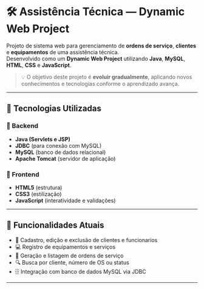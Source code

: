 # 🛠️ Assistência Técnica — Dynamic Web Project

Projeto de sistema web para gerenciamento de **ordens de serviço**, **clientes** e **equipamentos** de uma assistência técnica.  
Desenvolvido como um **Dynamic Web Project** utilizando **Java**, **MySQL**, **HTML**, **CSS** e **JavaScript**.  

> 💡 O objetivo deste projeto é **evoluir gradualmente**, aplicando novos conhecimentos e tecnologias conforme o aprendizado avança.

---

## 🚀 Tecnologias Utilizadas

### 🔹 Backend
- **Java (Servlets e JSP)**
- **JDBC** (para conexão com MySQL)
- **MySQL** (banco de dados relacional)
- **Apache Tomcat** (servidor de aplicação)

### 🔹 Frontend
- **HTML5** (estrutura)
- **CSS3** (estilização)
- **JavaScript** (interatividade e validações)

---

## 🧩 Funcionalidades Atuais

- 👤 Cadastro, edição e exclusão de clientes e funcionarios
- 💻 Registro de equipamentos e serviços
- 🧾 Geração e listagem de ordens de serviço  
- 🔍 Busca por cliente, número de OS ou status  
- 🗄️ Integração com banco de dados MySQL via JDBC  

---

